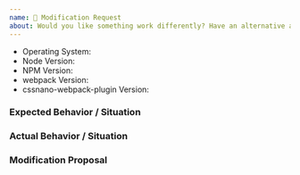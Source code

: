 ```yaml
---
name: 🔧 Modification Request
about: Would you like something work differently? Have an alternative approach? This is the template for you.
---
```


<!--
  Issues are so 🔥

  If you remove or skip this template, you'll make the 🐼 sad and the mighty god
  of Github will appear and pile-drive the close button from a great height
  while making animal noises.

  👉🏽 Need support, advice, or help? Don't open an issue!
  Head to StackOverflow or https://gitter.im/webpack/webpack.
-->

- Operating System:
- Node Version:
- NPM Version:
- webpack Version:
- cssnano-webpack-plugin Version:

### Expected Behavior / Situation

### Actual Behavior / Situation

### Modification Proposal
